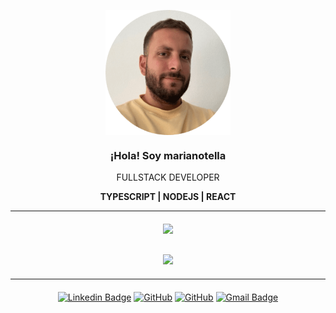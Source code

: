 <p align="center">
   <img align="center" width="200" src="https://raw.githubusercontent.com/marianotella/marianotella/main/public/marianotella.png" 
   alt="Foto de perfil"/>
   <h3 align="center">¡Hola! Soy marianotella</h3>
</p>

<p align="center">
   FULLSTACK DEVELOPER 
</p>

<p align="center">
   <strong>TYPESCRIPT | NODEJS | REACT</strong>
</p>

<hr>

<div style="margin: 20px"></div>

<div align="center">
   <picture>
      <source
      srcset="https://stats.marianotella.dev/api/top-langs/?username=marianotella&layout=compact&theme=solarized-dark"
      media="(prefers-color-scheme: dark)"
      />
      <source
      srcset="https://stats.marianotella.dev/api/top-langs/?username=marianotella&layout=compact"
      media="(prefers-color-scheme: light), (prefers-color-scheme: no-preference)"
      />
      <img src="https://stats.marianotella.dev/api/top-langs/?username=marianotella&layout=compact">
   </picture>
</div>

<div style="margin: 30px"></div>

<div align="center">
   <picture>
      <source
      srcset="https://stats.marianotella.dev/api?username=marianotella&show_icons=true&theme=solarized-dark"
      media="(prefers-color-scheme: dark)"
      />
      <source
      srcset="https://stats.marianotella.dev/api?username=marianotella&show_icons=true"
      media="(prefers-color-scheme: light), (prefers-color-scheme: no-preference)"
      />
      <img src="https://stats.marianotella.dev/api?username=marianotella&show_icons=true" />
   </picture>
</div>

<div style="margin: 20px"></div>

<hr>

<div style="margin: 20px"></div>
<div align="center">

   [![Linkedin Badge](https://img.shields.io/badge/-marianotella-blue?style=flat-square&logo=Linkedin&logoColor=white&link=https://www.linkedin.com/in/marianotella/)](https://www.linkedin.com/in/marianotella/)
   [![GitHub](https://img.shields.io/badge/-GitHub-181717?style=flat-square&logo=github&logoColor=white&link=https://github.com/marianotella)](https://github.com/marianotella)
   [![GitHub](https://img.shields.io/badge/-marianotella.dev-181717?style=flat-square&logo=appveyor&logoColor=white&link=https://marianotella.dev)](https://marianotella.dev)
   [![Gmail Badge](https://img.shields.io/badge/-marianotellaeche@gmail.com-c14438?style=flat-square&logo=Gmail&logoColor=white&link=mailto:marianotellaeche@gmail.com)](mailto:marianotellaeche@gmail.com)

</div>